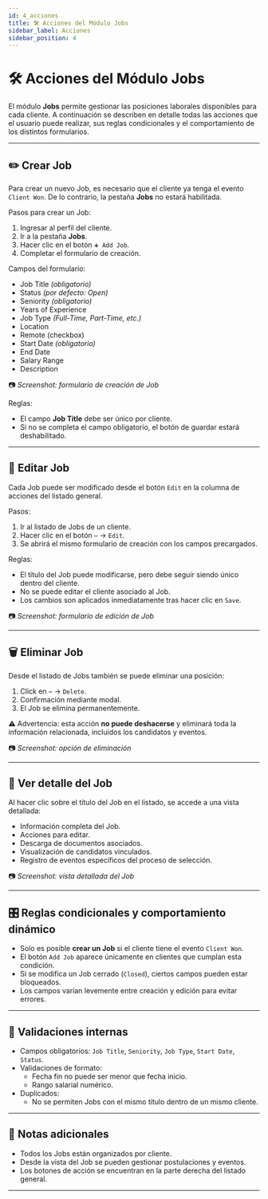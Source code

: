 ```yaml
---
id: 4_acciones
title: 🛠️ Acciones del Módulo Jobs
sidebar_label: Acciones
sidebar_position: 4
---
```


# 🛠️ Acciones del Módulo Jobs

El módulo **Jobs** permite gestionar las posiciones laborales disponibles para cada cliente. A continuación se describen en detalle todas las acciones que el usuario puede realizar, sus reglas condicionales y el comportamiento de los distintos formularios.

---

## ✏️ Crear Job

Para crear un nuevo Job, es necesario que el cliente ya tenga el evento `Client Won`. De lo contrario, la pestaña **Jobs** no estará habilitada.

Pasos para crear un Job:

1. Ingresar al perfil del cliente.
2. Ir a la pestaña **Jobs**.
3. Hacer clic en el botón `➕ Add Job`.
4. Completar el formulario de creación.

Campos del formulario:

- Job Title *(obligatorio)*
- Status *(por defecto: Open)*
- Seniority *(obligatorio)*
- Years of Experience
- Job Type *(Full-Time, Part-Time, etc.)*
- Location
- Remote (checkbox)
- Start Date *(obligatorio)*
- End Date
- Salary Range
- Description

📷 *Screenshot: formulario de creación de Job*

Reglas:
- El campo **Job Title** debe ser único por cliente.
- Si no se completa el campo obligatorio, el botón de guardar estará deshabilitado.

---

## 📝 Editar Job

Cada Job puede ser modificado desde el botón `Edit` en la columna de acciones del listado general.

Pasos:

1. Ir al listado de Jobs de un cliente.
2. Hacer clic en el botón `⋯` → `Edit`.
3. Se abrirá el mismo formulario de creación con los campos precargados.

Reglas:
- El título del Job puede modificarse, pero debe seguir siendo único dentro del cliente.
- No se puede editar el cliente asociado al Job.
- Los cambios son aplicados inmediatamente tras hacer clic en `Save`.

📷 *Screenshot: formulario de edición de Job*

---

## 🗑️ Eliminar Job

Desde el listado de Jobs también se puede eliminar una posición:

1. Click en `⋯` → `Delete`.
2. Confirmación mediante modal.
3. El Job se elimina permanentemente.

⚠️ Advertencia: esta acción **no puede deshacerse** y eliminará toda la información relacionada, incluidos los candidatos y eventos.

📷 *Screenshot: opción de eliminación*

---

## 📄 Ver detalle del Job

Al hacer clic sobre el título del Job en el listado, se accede a una vista detallada:

- Información completa del Job.
- Acciones para editar.
- Descarga de documentos asociados.
- Visualización de candidatos vinculados.
- Registro de eventos específicos del proceso de selección.

📷 *Screenshot: vista detallada del Job*

---

## 🎛️ Reglas condicionales y comportamiento dinámico

- Solo es posible **crear un Job** si el cliente tiene el evento `Client Won`.
- El botón `Add Job` aparece únicamente en clientes que cumplan esta condición.
- Si se modifica un Job cerrado (`Closed`), ciertos campos pueden estar bloqueados.
- Los campos varían levemente entre creación y edición para evitar errores.

---

## 🧪 Validaciones internas

- Campos obligatorios: `Job Title`, `Seniority`, `Job Type`, `Start Date`, `Status`.
- Validaciones de formato:
  - Fecha fin no puede ser menor que fecha inicio.
  - Rango salarial numérico.
- Duplicados:
  - No se permiten Jobs con el mismo título dentro de un mismo cliente.

---

## 📌 Notas adicionales

- Todos los Jobs están organizados por cliente.
- Desde la vista del Job se pueden gestionar postulaciones y eventos.
- Los botones de acción se encuentran en la parte derecha del listado general.

---
